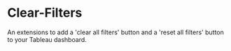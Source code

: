 # Clear-Filters
An extensions to add a 'clear all filters' button and a 'reset all filters' button to your Tableau dashboard.
